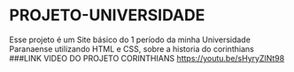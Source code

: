 # PROJETO-UNIVERSIDADE
Esse projeto é um Site básico do 1 período da minha Universidade Paranaense utilizando HTML e CSS, sobre a historia do corinthians
###LINK VIDEO DO PROJETO CORINTHIANS 
https://youtu.be/sHyryZlNt98
